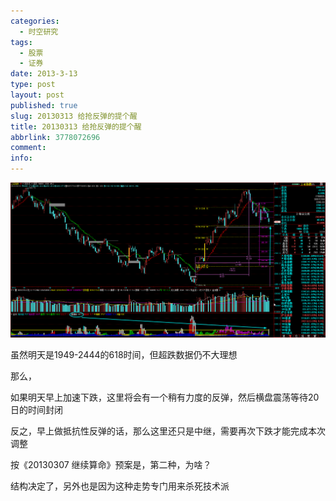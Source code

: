 ```yaml
---
categories:
  - 时空研究
tags:
  - 股票
  - 证券
date: 2013-3-13
type: post
layout: post
published: true
slug: 20130313 给抢反弹的提个醒
title: 20130313 给抢反弹的提个醒
abbrlink: 3778072696
comment:
info:
---
```

![20130313-0](/images/20130313-0.gif)


虽然明天是1949-2444的618时间，但超跌数据仍不大理想

那么，

如果明天早上加速下跌，这里将会有一个稍有力度的反弹，然后横盘震荡等待20日的时间封闭

反之，早上做抵抗性反弹的话，那么这里还只是中继，需要再次下跌才能完成本次调整

按《20130307 继续算命》预案是，第二种，为啥？

结构决定了，另外也是因为这种走势专门用来杀死技术派